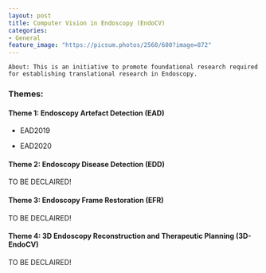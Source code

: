 ```yaml
---
layout: post
title: Computer Vision in Endoscopy (EndoCV)
categories:
- General
feature_image: "https://picsum.photos/2560/600?image=872"
---
```


```
About: This is an initiative to promote foundational research required for establishing translational research in Endoscopy.
```

### Themes:

#### Theme 1: Endoscopy Artefact Detection (EAD)

- EAD2019

- EAD2020

#### Theme 2: Endoscopy Disease Detection (EDD)

TO BE DECLAIRED!


#### Theme 3: Endoscopy Frame Restoration (EFR) 

TO BE DECLAIRED!


#### Theme 4: 3D Endoscopy Reconstruction and Therapeutic Planning (3D-EndoCV)

TO BE DECLAIRED!


